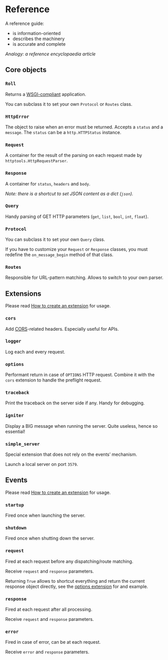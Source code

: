 # Reference

A reference guide:

* is information-oriented
* describes the machinery
* is accurate and complete

*Analogy: a reference encyclopaedia article*

## Core objects

### `Roll`

Returns a [WSGI-compliant](http://wsgi.tutorial.codepoint.net/)
application.

You can subclass it to set your own `Protocol` or `Routes` class.


### `HttpError`

The object to raise when an error must be returned.
Accepts a `status` and a `message`.
The `status` can be a `http.HTTPStatus` instance.


### `Request`

A container for the result of the parsing on each request made by
`httptools.HttpRequestParser`.


### `Response`

A container for `status`, `headers` and `body`.

*Note: there is a shortcut to set JSON content as a dict (`json`).*

### `Query`

Handy parsing of GET HTTP parameters (`get`, `list`, `bool`, `int`,
`float`).


### `Protocol`

You can subclass it to set your own `Query` class.

If you have to customize your `Request` or `Response` classes, you must
redefine the `on_message_begin` method of that class.


### `Routes`

Responsible for URL-pattern matching. Allows to switch to your own
parser.


## Extensions

Please read
[How to create an extension](how-to-guides.md#how-to-create-an-extension)
for usage.

### `cors`

Add [CORS](https://developer.mozilla.org/en-US/docs/Web/HTTP/Access_control_CORS)-related headers. Especially useful for APIs.


### `logger`

Log each and every request.


### `options`

Performant return in case of `OPTIONS` HTTP request.
Combine it with the `cors` extension to handle the preflight request.


### `traceback`

Print the traceback on the server side if any. Handy for debugging.


### `igniter`

Display a BIG message when running the server.
Quite useless, hence so essential!


### `simple_server`

Special extension that does not rely on the events’ mechanism.

Launch a local server on port `3579`.


## Events

Please read
[How to create an extension](how-to-guides.md#how-to-create-an-extension)
for usage.

### `startup`

Fired once when launching the server.


### `shutdown`

Fired once when shutting down the server.


### `request`

Fired at each request before any dispatching/route matching.

Receive `request` and `response` parameters.

Returning `True` allows to shortcut everything and return the current
response object directly, see the [options extension](#extensions) for
and example.


### `response`

Fired at each request after all processing.

Receive `request` and `response` parameters.


### `error`

Fired in case of error, can be at each request.

Receive `error` and `response` parameters.
